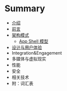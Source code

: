 # Summary

* [介绍](README.md)
* [前言](qian-yan.md)
* [架构模式](jia-gou-mo-shi.md)
  * [App Shell 模型](jia-gou-mo-shi/app-shell-mo-xing.md)
* [设计与用户体验](she-ji-yu-yong-hu-ti-yan.md)
* Integration&Engagement
* 多媒体与虚拟现实
* 性能
* 安全
* 相关技术
* 附：词汇表

